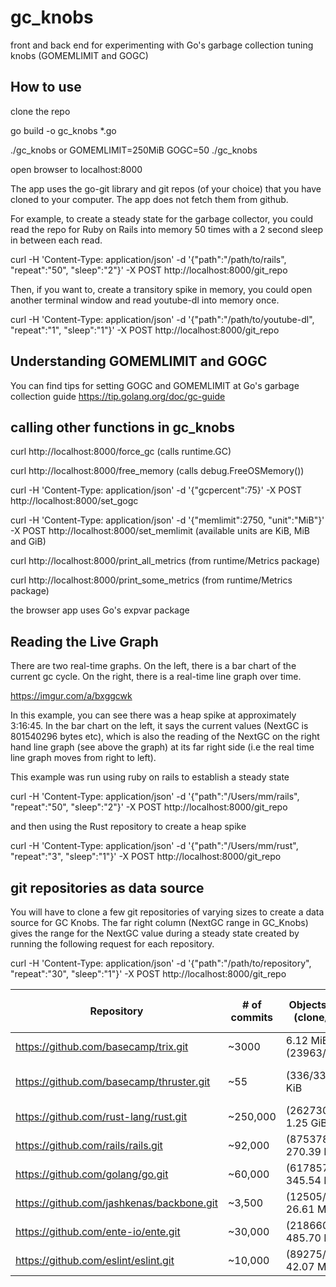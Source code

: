 # gc_knobs
front and back end for experimenting with Go's garbage collection tuning knobs (GOMEMLIMIT and GOGC)
## How to use
<p>clone the repo</p>
<p>go build -o gc_knobs *.go</p>
<p>./gc_knobs  or  GOMEMLIMIT=250MiB GOGC=50 ./gc_knobs</p>
<p>open browser to localhost:8000 </p>

The app uses the go-git library and git repos (of your choice) that you have cloned to your computer.  The app does not fetch them from github.

For example, 
to create a steady state for the garbage collector, you could read the repo for Ruby on Rails into memory 50 times with a 2 second sleep in between each read.

curl -H 'Content-Type: application/json' -d '{"path":"/path/to/rails", "repeat":"50", "sleep":"2"}' -X POST  http://localhost:8000/git_repo

Then, if you want to, create a transitory spike in memory, you could open another terminal window and read youtube-dl into memory once.

<p>curl -H 'Content-Type: application/json' -d '{"path":"/path/to/youtube-dl", "repeat":"1", "sleep":"1"}' -X POST  http://localhost:8000/git_repo</p>

## Understanding GOMEMLIMIT and GOGC
You can find tips for setting GOGC and GOMEMLIMIT at Go's garbage collection guide https://tip.golang.org/doc/gc-guide

## calling other functions in gc_knobs 

curl http://localhost:8000/force_gc  (calls runtime.GC)

curl http://localhost:8000/free_memory (calls debug.FreeOSMemory())

curl -H 'Content-Type: application/json' -d '{"gcpercent":75}' -X POST http://localhost:8000/set_gogc

curl -H 'Content-Type: application/json' -d '{"memlimit":2750, "unit":"MiB"}' -X POST http://localhost:8000/set_memlimit    (available units are KiB, MiB and GiB)

curl http://localhost:8000/print_all_metrics  (from runtime/Metrics package)

curl http://localhost:8000/print_some_metrics   (from runtime/Metrics package)

the browser app uses Go's expvar package 

## Reading the Live Graph
There are two real-time graphs. On the left, there is a bar chart of the current gc cycle. On the right, there is a real-time line graph over time. 

https://imgur.com/a/bxggcwk 

In this example, you can see there was a heap spike at approximately 3:16:45. In the bar chart on the left, it says the current values (NextGC is 801540296 bytes etc), which is also the reading of the NextGC on the right hand line graph (see above the graph) at its far right side (i.e the real time line graph moves from right to left). 

This example was run using ruby on rails to establish a steady state

curl -H 'Content-Type: application/json' -d '{"path":"/Users/mm/rails", "repeat":"50", "sleep":"2"}' -X POST  http://localhost:8000/git_repo

and then using the Rust repository to create a heap spike

curl -H 'Content-Type: application/json' -d '{"path":"/Users/mm/rust", "repeat":"3", "sleep":"1"}' -X POST  http://localhost:8000/git_repo

## git repositories as data source

You will have to clone a few git repositories of varying sizes to create a data source for GC Knobs. The far right column (NextGC range in GC_Knobs) gives the range for the NextGC value during a steady state created by running the following request for each repository.

curl -H 'Content-Type: application/json' -d '{"path":"/path/to/repository", "repeat":"30", "sleep":"1"}' -X POST  http://localhost:8000/git_repo

| Repository   | # of commits |  Objects/Megabytes (clone/download)     | NextGC range in GC_Knobs  |
| -------- | ------- | ------- | ---- |
| https://github.com/basecamp/trix.git  | ~3000    |  6.12 MiB (23963/23963)      | 8 to 10 MB   |
| https://github.com/basecamp/thruster.git | ~55 | (336/336), 97.64 KiB | default (4194304 bytes) |
| https://github.com/rust-lang/rust.git | ~250,000 | (2627300/2627300) 1.25 GiB | 400 to 730 mb|
| https://github.com/rails/rails.git | ~92,000| (875378/875378) 270.39 MiB | 194 to 311 mb|
| https://github.com/golang/go.git | ~60,000| (617857/617857), 345.54 MiB | 99 to 210 mb |
| https://github.com/jashkenas/backbone.git | ~3,500| (12505/12505), 26.61 MiB | 6 to 10 mb|
| https://github.com/ente-io/ente.git | ~30,000| (218660/218660), 485.70 MiB | 49 to 90 mb|
| https://github.com/eslint/eslint.git| ~10,000| (89275/89275), 42.07 MiB | 18 to 30 mb|





